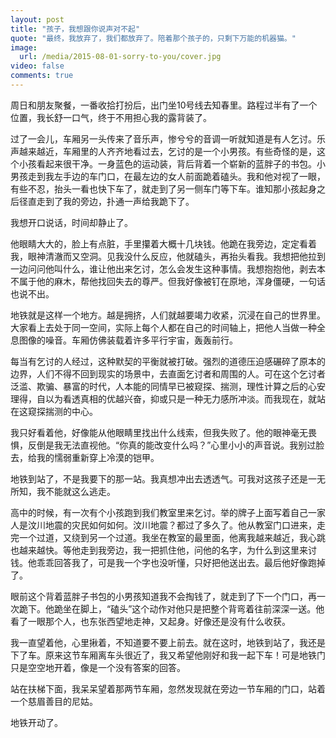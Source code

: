 ```yaml
---
layout: post
title: "孩子，我想跟你说声对不起"
quote: "最终，我放弃了，我们都放弃了。陪着那个孩子的，只剩下万能的机器猫。"
image: 
  url: /media/2015-08-01-sorry-to-you/cover.jpg
video: false
comments: true
---
```


周日和朋友聚餐，一番收拾打扮后，出门坐10号线去知春里。路程过半有了一个位置，我长舒一口气，终于不用担心我的露背装了。 

过了一会儿，车厢另一头传来了音乐声，惨兮兮的音调一听就知道是有人乞讨。乐声越来越近，车厢里的人齐齐地看过去，乞讨的是一个小男孩。有些奇怪的是，这个小孩看起来很干净。一身蓝色的运动装，背后背着一个崭新的蓝胖子的书包。小男孩走到我左手边的车门口，在最左边的女人前面跪着磕头。我和他对视了一眼，有些不忍，抬头一看也快下车了，就走到了另一侧车门等下车。谁知那小孩起身之后径直走到了我的旁边，扑通一声给我跪下了。

我想开口说话，时间却静止了。
  


他眼睛大大的，脸上有点脏，手里攥着大概十几块钱。他跪在我旁边，定定看着我，眼神清澈而又空洞。见我没什么反应，他就磕头，再抬头看我。我想把他拉到一边问问他叫什么，谁让他出来乞讨，怎么会发生这种事情。我想抱抱他，剥去本不属于他的麻木，帮他找回失去的尊严。但我好像被钉在原地，浑身僵硬，一句话也说不出。

地铁就是这样一个地方。越是拥挤，人们就越要竭力收紧，沉浸在自己的世界里。大家看上去处于同一空间，实际上每个人都在自己的时间轴上，把他人当做一种全息图像的噪音。车厢仿佛装载着许多平行宇宙，轰轰前行。

每当有乞讨的人经过，这种默契的平衡就被打破。强烈的道德压迫感碾碎了原本的边界，人们不得不回到现实的场景中，去直面乞讨者和周围的人。可在这个乞讨者泛滥、欺骗、暴富的时代，人本能的同情早已被窥探、揣测，理性计算之后的心安理得，自以为看透真相的优越兴奋，抑或只是一种无力感所冲淡。而我现在，就站在这窥探揣测的中心。

我只好看着他，好像能从他眼睛里找出什么线索，但我失败了。他的眼神毫无畏惧，反倒是我无法直视他。“你真的能改变什么吗？”心里小小的声音说。我别过脸去，给我的懦弱重新穿上冷漠的铠甲。

地铁到站了，不是我要下的那一站。我真想冲出去透透气。可我对这孩子还是一无所知，我不能就这么逃走。


高中的时候，有一次有个小孩跑到我们教室里来乞讨。举的牌子上面写着自己一家人是汶川地震的灾民如何如何。汶川地震？都过了多久了。他从教室门口进来，走完一个过道，又绕到另一个过道。我坐在教室的最里面，他离我越来越近，我心跳也越来越快。等他走到我旁边，我一把抓住他，问他的名字，为什么到这里来讨钱。他乖乖回答我了，可是我一个字也没听懂，只好把他送出去。最后他好像跑掉了。

眼前这个背着蓝胖子书包的小男孩知道我不会掏钱了，就走到了下一个门口，再一次跪下。他跪坐在脚上，“磕头”这个动作对他只是把整个背弯着往前深深一送。他看了一眼那个人，也东张西望地走神，又起身。好像还是没有什么收获。

我一直望着他，心里揪着，不知道要不要上前去。就在这时，地铁到站了，我还是下了车。原来这节车厢离车头很近了，我又希望他刚好和我一起下车！可是地铁门只是空空地开着，像是一个没有答案的回答。

站在扶梯下面，我呆呆望着那两节车厢，忽然发现就在旁边一节车厢的门口，站着一个慈眉善目的尼姑。

地铁开动了。




